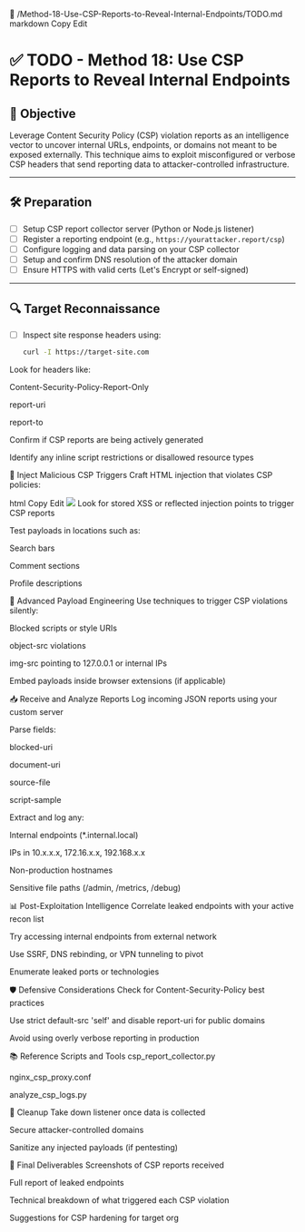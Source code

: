 📁 /Method-18-Use-CSP-Reports-to-Reveal-Internal-Endpoints/TODO.md
markdown
Copy
Edit
# ✅ TODO - Method 18: Use CSP Reports to Reveal Internal Endpoints

## 🧠 Objective
Leverage Content Security Policy (CSP) violation reports as an intelligence vector to uncover internal URLs, endpoints, or domains not meant to be exposed externally. This technique aims to exploit misconfigured or verbose CSP headers that send reporting data to attacker-controlled infrastructure.

---

## 🛠️ Preparation

- [ ] Setup CSP report collector server (Python or Node.js listener)
- [ ] Register a reporting endpoint (e.g., `https://yourattacker.report/csp`)
- [ ] Configure logging and data parsing on your CSP collector
- [ ] Setup and confirm DNS resolution of the attacker domain
- [ ] Ensure HTTPS with valid certs (Let's Encrypt or self-signed)

---

## 🔍 Target Reconnaissance

- [ ] Inspect site response headers using:
  ```bash
  curl -I https://target-site.com
Look for headers like:

Content-Security-Policy-Report-Only

report-uri

report-to

 Confirm if CSP reports are being actively generated

 Identify any inline script restrictions or disallowed resource types

🧪 Inject Malicious CSP Triggers
 Craft HTML injection that violates CSP policies:

html
Copy
Edit
<img src="https://evil.com/steal.png" />
 Look for stored XSS or reflected injection points to trigger CSP reports

 Test payloads in locations such as:

Search bars

Comment sections

Profile descriptions

🧬 Advanced Payload Engineering
 Use techniques to trigger CSP violations silently:

Blocked scripts or style URIs

object-src violations

img-src pointing to 127.0.0.1 or internal IPs

 Embed payloads inside browser extensions (if applicable)

📥 Receive and Analyze Reports
 Log incoming JSON reports using your custom server

 Parse fields:

blocked-uri

document-uri

source-file

script-sample

 Extract and log any:

Internal endpoints (*.internal.local)

IPs in 10.x.x.x, 172.16.x.x, 192.168.x.x

Non-production hostnames

Sensitive file paths (/admin, /metrics, /debug)

📊 Post-Exploitation Intelligence
 Correlate leaked endpoints with your active recon list

 Try accessing internal endpoints from external network

 Use SSRF, DNS rebinding, or VPN tunneling to pivot

 Enumerate leaked ports or technologies

🛡️ Defensive Considerations
 Check for Content-Security-Policy best practices

 Use strict default-src 'self' and disable report-uri for public domains

 Avoid using overly verbose reporting in production

📚 Reference Scripts and Tools
 csp_report_collector.py

 nginx_csp_proxy.conf

 analyze_csp_logs.py

🧼 Cleanup
 Take down listener once data is collected

 Secure attacker-controlled domains

 Sanitize any injected payloads (if pentesting)

🏁 Final Deliverables
 Screenshots of CSP reports received

 Full report of leaked endpoints

 Technical breakdown of what triggered each CSP violation

 Suggestions for CSP hardening for target org
